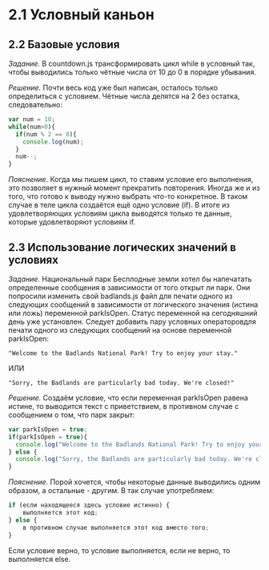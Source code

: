 # 2.1 Условный каньон

## 2.2 Базовые условия

_Задание._
В countdown.js трансформировать цикл while в условный так, чтобы выводились только чётные числа от 10 до 0 в порядке убывания. 

_Решение._
Почти весь код уже был написан, осталось только определиться с условием. Чётные числа делятся на 2 без остатка, следовательно:
```javascript
var num = 10;
while(num>0){
  if(num % 2 == 0){
    console.log(num);
  }
  num--;
}
```

_Пояснение._
Когда мы пишем цикл, то ставим условие его выполнения, это позволяет в нужный момент прекратить повторения. Иногда же и из того, что готово к выводу нужно выбрать что-то конкретное. В таком случае в теле цикла создаётся ещё одно условие (if). В итоге из удовлетворяющих условиям цикла выводятся только те данные, которые удовлетворяют условиям if.

## 2.3 Использование логических значений в условиях

_Задание._
Национальный парк Бесплодные земли хотел бы напечатать определенные сообщения в зависимости от того открыт ли парк. Они попросили изменить свой badlands.js файл для печати одного из следующих сообщений в зависимости от логического значения (истина или ложь) переменной parkIsOpen. Статус переменной на сегодняшний день уже установлен. Следует добавить пару условных операторовдля печати одного из следующих сообщений на основе переменной parkIsOpen:
```
"Welcome to the Badlands National Park! Try to enjoy your stay."
```
ИЛИ
```
"Sorry, the Badlands are particularly bad today. We're closed!"
```

_Решение._
Создаём условие, что если переменная parkIsOpen равена истине, то выводится текст с приветствием, в противном случае с сообщением о том, что парк закрыт:
```javascript
var parkIsOpen = true;
if(parkIsOpen = true){
  console.log("Welcome to the Badlands National Park! Try to enjoy your stay.");
} else {
  console.log("Sorry, the Badlands are particularly bad today. We're closed!");
}
```

_Пояснение._
Порой хочется, чтобы некоторые данные выводились одним образом, а остальные - другим. В так случае употребляем:
```javascript
if (если находящееся здесь условие истинно) {	
 	выполняется этот код;
} else {
	в противном случае выполняется этот код вместо того;
}
```
Если условие верно, то условие выполняется, если не верно, то выполняется else.